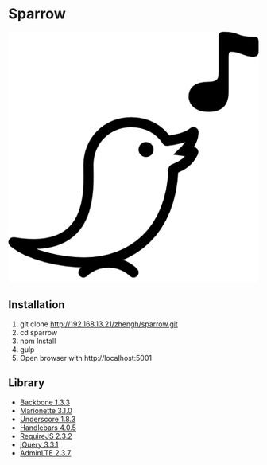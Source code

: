# Sparrow 
![sparrow.png](./artifact/assets/sparrow.png)

## Installation
1. git clone http://192.168.13.21/zhengh/sparrow.git
2. cd sparrow
3. npm Install
4. gulp
5. Open browser with http://localhost:5001

## Library
* [Backbone 1.3.3](http://backbonejs.org/)
* [Marionette 3.1.0](http://marionettejs.com/)
* [Underscore 1.8.3](http://underscorejs.org/)
* [Handlebars 4.0.5](http://handlebarsjs.com/)
* [RequireJS 2.3.2](http://requirejs.org/)
* [jQuery 3.3.1](http://jquery.com/)
* [AdminLTE 2.3.7](https://almsaeedstudio.com/)